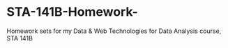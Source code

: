 # STA-141B-Homework-
Homework sets for my Data &amp; Web Technologies for Data Analysis course, STA 141B 
